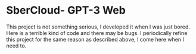 # SberCloud- GPT-3 Web

This project is not something serious, I developed it when I was just bored. Here is a terrible kind of code and there may be bugs. I periodically refine this project for the same reason as described above, I come here when I need to.
